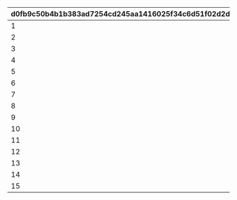 |d0fb9c50b4b1b383ad7254cd245aa1416025f34c6d51f02d2d3726f35f1c2254|a9503d0af7677b10f34dba794e0f851713f6304d257195f2b1841bd14d5f8e90|834be95cf307ec5c075e2b5e90bb1460c54a78bd192641af039e73fac815d413|a8d5542872f08c8086d7f9eea977daa6592bb446a75d3e4f23f5f582a5b7c498|c7024fc8443ba861030de39665c8a242073403a034af7ac411b5bcf5c45963ee|89d439dd3224a0e219bdce0eb48352f2db1f8005a42a2c6cdb8e03c92039d1e4|14d5733b67102dde79e97222e863d069398a64535b6951e9ba223fcbc2109d40|fee5fb6e4a4316cfc2c2f3ca1acff9676ad569c262a4e4f84ac8535677ae8cf9|0c094c79d1ee112cf51ddb315b91b251d369b1078e5b4e28ee945383eba35d79|cd62268b4bcb508af2b33e704f5a047c346f088b124114b0bcdd89be62130b6e|16581b5366ae1db53fd4a0fcfed58473e2dd3edbb8773fee07f2bba33f3e050b|e2191bb2ba6cf6d7b41006d791ea873bf0f70103ab069b61d537702015d82e69|db5c5ec9a01723b3417d043614479be8a1ba52abe77d041dd5f73c745e49e17f|18558156844a296ad94b3507e55bc00ffcb4e8bcfa95b0ffaf791ac26f214c75|eb96d3fec22dfb6673c0e2b7f7d4317afe9573e19456addcef6eb1d88b63d06f|7dbf493023dad46324e650b1e34c2a7b1ca98d9a979fe6fad8df81f45d1bf509|f4c7be237b6f3bad834c3123a76d029236f8e2cfbb72e9e0d86f2f49fa8dc7ef|112db74c648a5cca7f5ca91c472a1f91cc686f8ea6363f02038961470a257b1c|
| --- | --- | --- | --- | --- | --- | --- | --- | --- | --- | --- | --- | --- | --- | --- | --- | --- | --- |
|1|1|5|8|91002|150|12|94002|150000|2|20003|20|2|22003|5|0|0|0|
|2|6|9|8|91002|145|12|94002|100000|2|20003|15|2|22003|2|0|0|0|
|3|10|19|8|91002|140|12|94002|80000|2|20003|11|2|22002|5|0|0|0|
|4|20|29|8|91002|130|12|94002|80000|2|20003|10|2|22002|5|0|0|0|
|5|30|39|8|91002|120|12|94002|70000|2|20003|9|2|22002|4|0|0|0|
|6|40|49|8|91002|110|12|94002|70000|2|20003|8|2|22002|4|0|0|0|
|7|50|99|8|91002|100|12|94002|60000|2|20003|7|2|22002|3|0|0|0|
|8|100|499|8|91002|80|12|94002|40000|2|20003|2|2|22002|2|0|0|0|
|9|500|999|8|91002|50|12|94002|20000|2|20002|7|2|22002|1|0|0|0|
|10|1000|4999|8|91002|20|12|94002|16000|2|20002|4|2|22001|3|0|0|0|
|11|5000|9999|8|91002|15|12|94002|9000|2|20002|3|2|22001|2|0|0|0|
|12|10000|11999|8|91002|10|12|94002|4000|2|20001|8|2|22001|1|0|0|0|
|13|12000|13999|8|91002|5|12|94002|3000|2|20001|7|2|22001|1|0|0|0|
|14|14000|14999|8|91002|4|12|94002|2000|2|20001|6|2|22001|1|0|0|0|
|15|15000|30000|8|91002|3|12|94002|1800|2|20001|5|2|22001|1|0|0|0|